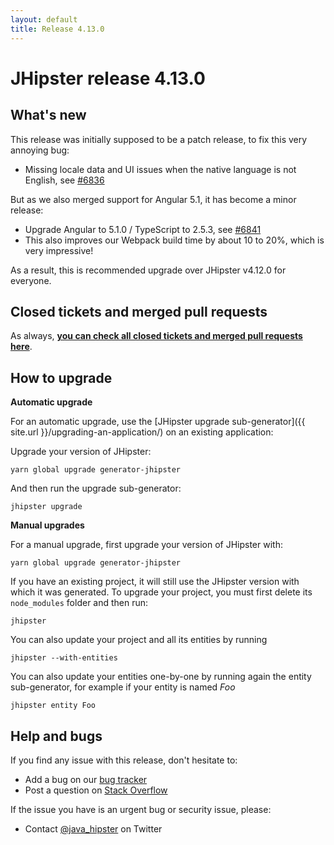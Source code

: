 ```yaml
---
layout: default
title: Release 4.13.0
---
```


JHipster release 4.13.0
==================

What's new
----------

This release was initially supposed to be a patch release, to fix this very annoying bug:

- Missing locale data and UI issues when the native language is not English, see [#6836](https://github.com/jhipster/generator-jhipster/issues/6836)

But as we also merged support for Angular 5.1, it has become a minor release:

- Upgrade Angular to 5.1.0 / TypeScript to 2.5.3, see [#6841](https://github.com/jhipster/generator-jhipster/pull/6841)
- This also improves our Webpack build time by about 10 to 20%, which is very impressive!

As a result, this is recommended upgrade over JHipster v4.12.0 for everyone.

Closed tickets and merged pull requests
------------
As always, __[you can check all closed tickets and merged pull requests here](https://github.com/jhipster/generator-jhipster/issues?q=milestone%3A4.13.0+is%3Aclosed)__.

How to upgrade
------------

**Automatic upgrade**

For an automatic upgrade, use the [JHipster upgrade sub-generator]({{ site.url }}/upgrading-an-application/) on an existing application:

Upgrade your version of JHipster:

```
yarn global upgrade generator-jhipster
```

And then run the upgrade sub-generator:

```
jhipster upgrade
```

**Manual upgrades**

For a manual upgrade, first upgrade your version of JHipster with:

```
yarn global upgrade generator-jhipster
```

If you have an existing project, it will still use the JHipster version with which it was generated.
To upgrade your project, you must first delete its `node_modules` folder and then run:

```
jhipster
```

You can also update your project and all its entities by running

```
jhipster --with-entities
```

You can also update your entities one-by-one by running again the entity sub-generator, for example if your entity is named _Foo_

```
jhipster entity Foo
```

Help and bugs
--------------

If you find any issue with this release, don't hesitate to:

- Add a bug on our [bug tracker](https://github.com/jhipster/generator-jhipster/issues?state=open)
- Post a question on [Stack Overflow](http://stackoverflow.com/tags/jhipster/info)

If the issue you have is an urgent bug or security issue, please:

- Contact [@java_hipster](https://twitter.com/java_hipster) on Twitter
